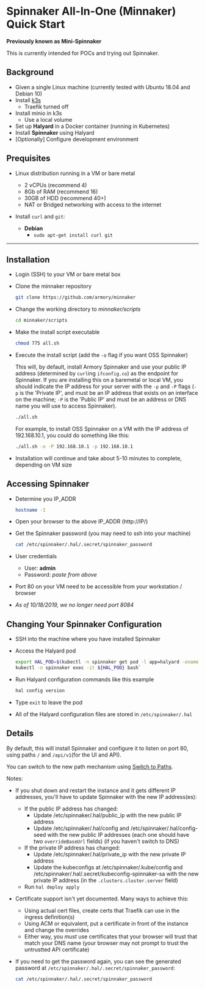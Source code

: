 # Spinnaker All-In-One (Minnaker) Quick Start

**Previously known as Mini-Spinnaker**

This is currently intended for POCs and trying out Spinnaker.

## Background

* Given a single Linux machine (currently tested with Ubuntu 18.04 and Debian 10)
* Install [k3s](http://rancher.com)
  * Traefik turned off
* Install minio in k3s
  * Use a local volume
* Set up **Halyard** in a Docker container (running in Kubernetes)
* Install **Spinnaker** using Halyard
* [Optionally] Configure development environment

## Prequisites

* Linux distribution running in a VM or bare metal
  * 2 vCPUs (recommend 4)
  * 8Gb of RAM (recommend 16)
  * 30GB of HDD (recommend 40+)
  * NAT or Bridged networking with access to the internet

* Install `curl` and `git`:
  * **Debian**
    * `sudo apt-get install curl git`

---

## Installation

* Login (SSH) to your VM or bare metal box
* Clone the minnaker repository

  ```bash
  git clone https://github.com/armory/minnaker
  ```

* Change the working directory to _minnaker/scripts_

  ```bash
  cd minnaker/scripts
  ```

* Make the install script executable

  ```bash
  chmod 775 all.sh
  ```

* Execute the install script (add the `-o` flag if you want OSS Spinnaker)

  This will, by default, install Armory Spinnaker and use your public IP address (determined by `curl`ing `ifconfig.co`) as the endpoint for Spinnaker.  If you are installing this on a baremetal or local VM, you should indicate the IP address for your server with the `-p` and `-P` flags (`-p` is the 'Private IP', and must be an IP address that exists on an interface on the machine; `-P` is the 'Public IP' and must be an address or DNS name you will use to access Spinnaker).

  ```bash
  ./all.sh
  ```

  For example, to install OSS Spinnaker on a VM with the IP address of 192.168.10.1, you could do something like this:

  ```bash
  ./all.sh -o -P 192.168.10.1 -p 192.168.10.1
  ```

* Installation will continue and take about 5-10 minutes to complete, depending on VM size

## Accessing Spinnaker

* Determine you IP_ADDR

  ```bash
  hostname -I
  ```

* Open your browser to the above IP_ADDR (http://IP/)
* Get the Spinnaker password (you may need to ssh into your machine)

  ```bash
  cat /etc/spinnaker/.hal/.secret/spinnaker_password
  ```

* User credentials
  * User: **admin**
  * Password: _paste from above_

* Port 80 on your VM need to be accessible from your workstation / browser
* _As of 10/18/2019, we no longer need port 8084_

## Changing Your Spinnaker Configuration

* SSH into the machine where you have installed Spinnaker
* Access the Halyard pod

  ```bash
  export HAL_POD=$(kubectl -n spinnaker get pod -l app=halyard -oname | cut -d'/' -f 2)`
  kubectl -n spinnaker exec -it ${HAL_POD} bash`
  ```

* Run Halyard configuration commands like this example

  ```bash
  hal config version
  ```

* Type `exit` to leave the pod
* All of the Halyard configuration files are stored in `/etc/spinnaker/.hal`

## Details

By default, this will install Spinnaker and configure it to listen on port 80, using paths `/` and `/api/v1`(for the UI and API).

You can switch to the new path mechanism using [Switch to Paths](switch_to_paths.md).

Notes:

* If you shut down and restart the instance and it gets different IP addresses, you'll have to update Spinnaker with the new IP address(es):

  * If the public IP address has changed:
    * Update /etc/spinnaker/.hal/public_ip with the new public IP address
    * Update /etc/spinnaker/.hal/config and /etc/spinnaker/.hal/config-seed with the new public IP addresses (each one should have two `overrideBaseUrl` fields) (if you haven't switch to DNS)
  * If the private IP address has changed:
    * Update /etc/spinnaker/.hal/private_ip with the new private IP address
    * Update the kubeconfigs at /etc/spinnaker/.kube/config and /etc/spinnaker/.hal/.secret/kubeconfig-spinnaker-sa with the new private IP address (in the `.clusters.cluster.server` field)
  * Run `hal deploy apply`

* Certificate support isn't yet documented.  Many ways to achieve this:
  * Using actual cert files, create certs that Traefik can use in the ingress definition(s)
  * Using ACM or equivalent, put a certificate in front of the instance and change the overrides
  * Either way, you *must* use certificates that your browser will trust that match your DNS name (your browser may not prompt to trust the untrustted API certificate)

* If you need to get the password again, you can see the generated password at `/etc/spinnaker/.hal/.secret/spinnaker_password`:

  ```bash
  cat /etc/spinnaker/.hal/.secret/spinnaker_password
  ```
